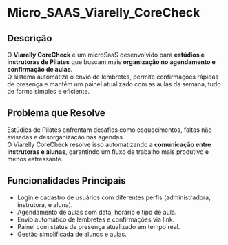 # Micro_SAAS_Viarelly_CoreCheck

## Descrição  
O **Viarelly CoreCheck** é um microSaaS desenvolvido para **estúdios e instrutoras de Pilates** que buscam mais **organização no agendamento e confirmação de aulas**.  
O sistema automatiza o envio de lembretes, permite confirmações rápidas de presença e mantém um painel atualizado com as aulas da semana, tudo de forma simples e eficiente.

## Problema que Resolve  
Estúdios de Pilates enfrentam desafios como esquecimentos, faltas não avisadas e desorganização nas agendas.  
O Viarelly CoreCheck resolve isso automatizando a **comunicação entre instrutoras e alunas**, garantindo um fluxo de trabalho mais produtivo e menos estressante.  

## Funcionalidades Principais  
- Login e cadastro de usuários com diferentes perfis (administradora, instrutora, e aluna).  
- Agendamento de aulas com data, horário e tipo de aula.  
- Envio automático de lembretes e confirmações via link.  
- Painel com status de presença atualizado em tempo real.  
- Gestão simplificada de alunos e aulas. 

